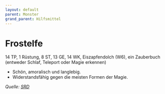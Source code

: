 ```yaml
---
layout: default
parent: Monster
grand_parent: Hilfsmittel
---
```


# Frostelfe
14 TP, 1 Rüstung, 8 ST, 13 GE, 14 WK, Eiszapfendolch (W6), ein Zauberbuch (entweder Schlaf, Teleport oder Magie erkennen)
- Schön, amoralisch und langlebig.
- Widerstandsfähig gegen die meisten Formen der Magie.

*Quelle: [SRD](/cairn-srd#bestiarium)*
